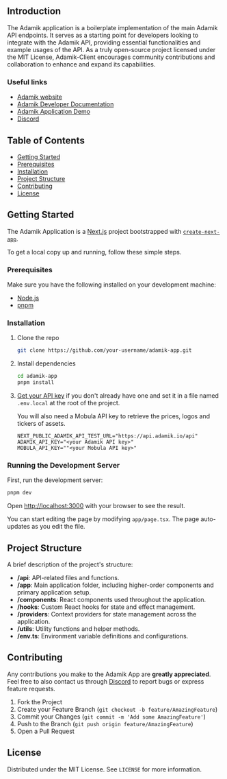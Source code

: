 ## Introduction

The Adamik application is a boilerplate implementation of the main Adamik API endpoints. It serves as a starting point for developers looking to integrate with the Adamik API, providing essential functionalities and example usages of the API.
As a truly open-source project licensed under the MIT License, Adamik-Client encourages community contributions and collaboration to enhance and expand its capabilities.

### Useful links

- [Adamik website](https://adamik.io)
- [Adamik Developer Documentation](https://docs.adamik.io)
- [Adamik Application Demo](https://app.adamik.io)
- [Discord](https://discord.com/invite/gsZJR2JfMR)

## Table of Contents

- [Getting Started](#getting-started)
- [Prerequisites](#project-structure)
- [Installation](#installation)
- [Project Structure](#project-structure)
- [Contributing](#contributing)
- [License](#license)

## Getting Started

The Adamik Application is a [Next.js](https://nextjs.org/) project bootstrapped with [`create-next-app`](https://github.com/vercel/next.js/tree/canary/packages/create-next-app).

To get a local copy up and running, follow these simple steps.

### Prerequisites

Make sure you have the following installed on your development machine:

- [Node.js](https://nodejs.org/en/)
- [pnpm](https://pnpm.io/)

### Installation

1. Clone the repo

   ```bash
   git clone https://github.com/your-username/adamik-app.git
   ```

2. Install dependencies

   ```bash
   cd adamik-app
   pnpm install
   ```

3. [Get your API key](https://dashboard.adamik.io/) if you don't already have one and set it in a file named `.env.local` at the root of the project.

   You will also need a Mobula API key to retrieve the prices, logos and tickers of assets.

   ```
   NEXT_PUBLIC_ADAMIK_API_TEST_URL="https://api.adamik.io/api"
   ADAMIK_API_KEY="<your Adamik API key>"
   MOBULA_API_KEY=""<your Mobula API key>"
   ```

### Running the Development Server

First, run the development server:

```bash
pnpm dev
```

Open [http://localhost:3000](http://localhost:3000) with your browser to see the result.

You can start editing the page by modifying `app/page.tsx`. The page auto-updates as you edit the file.

## Project Structure

A brief description of the project's structure:

- **/api**: API-related files and functions.
- **/app**: Main application folder, including higher-order components and primary application setup.
- **/components**: React components used throughout the application.
- **/hooks**: Custom React hooks for state and effect management.
- **/providers**: Context providers for state management across the application.
- **/utils**: Utility functions and helper methods.
- **/env.ts**: Environment variable definitions and configurations.

## Contributing

Any contributions you make to the Adamik App are **greatly appreciated**.
Feel free to also contact us through [Discord](https://discord.com/invite/gsZJR2JfMR) to report bugs or express feature requests.

1. Fork the Project
2. Create your Feature Branch (`git checkout -b feature/AmazingFeature`)
3. Commit your Changes (`git commit -m 'Add some AmazingFeature'`)
4. Push to the Branch (`git push origin feature/AmazingFeature`)
5. Open a Pull Request

## License

Distributed under the MIT License. See `LICENSE` for more information.
